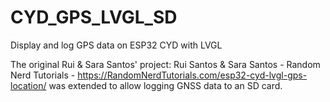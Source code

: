 # CYD_GPS_LVGL_SD
Display and log GPS data on ESP32 CYD with LVGL

The original Rui & Sara Santos' project:
Rui Santos & Sara Santos - Random Nerd Tutorials - https://RandomNerdTutorials.com/esp32-cyd-lvgl-gps-location/
was extended to allow logging GNSS data to an SD card.
